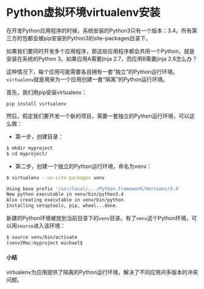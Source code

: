 # Python虚拟环境virtualenv安装

在开发Python应用程序的时候，系统安装的Python3只有一个版本：3.4。所有第三方的包都会被pip安装到Python3的site-packages目录下。

如果我们要同时开发多个应用程序，那这些应用程序都会共用一个Python，就是安装在系统的Python 3。如果应用A需要jinja 2.7，而应用B需要jinja 2.6怎么办？

这种情况下，每个应用可能需要各自拥有一套“独立”的Python运行环境。`virtualenv`就是用来为一个应用创建一套“隔离”的Python运行环境。

首先，我们用pip安装virtualenv：

```
pip install virtualenv
```

然后，假定我们要开发一个新的项目，需要一套独立的Python运行环境，可以这么做：

- 第一步，创建目录：

```bash
$ mkdir myproject
$ cd myproject/
```

- 第二步，创建一个独立的Python运行环境，命名为venv：

```bash
$ virtualenv --no-site-packages venv

Using base prefix '/usr/local/.../Python.framework/Versions/3.4'
New python executable in venv/bin/python3.4
Also creating executable in venv/bin/python
Installing setuptools, pip, wheel...done.

```

新建的Python环境被放到当前目录下的`venv`目录。有了`venv`这个Python环境，可以用`source`进入该环境：

```bash
$ source venv/bin/activate
(venv)Mac:myproject michael$
```

#### 小结

virtualenv为应用提供了隔离的Python运行环境，解决了不同应用间多版本的冲突问题。

